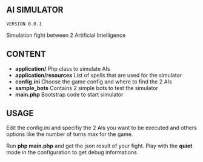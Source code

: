 ## AI SIMULATOR

	VERSION 0.0.1

Simulation fight between 2 Artificial Intelligence

## CONTENT

* **application/** Php class to simulate AIs
* **application/resources** List of spells that are used for the simulator 
* **config.ini** Choose the game config and where to find the 2 AIs
* **sample_bots** Contains 2 simple bots to test the simulator
* **main.php** Bootstrap code to start simulator

## USAGE

Edit the config.ini and specifiy the 2 AIs you want to be executed and others
options like the number of turns max for the game.

Run **php main.php** and get the json result of your fight.
Play with the **quiet** mode in the configuration to get debug informations

